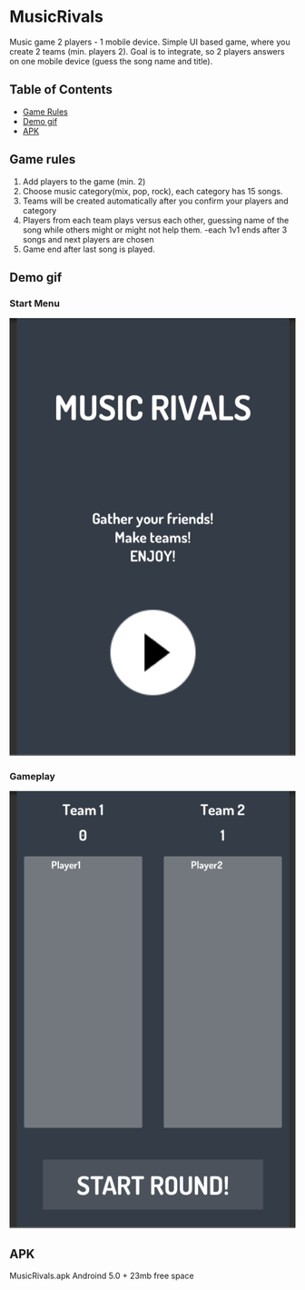 # MusicRivals
Music game 2 players - 1 mobile device.
Simple UI based game, where you create 2 teams (min. players 2).
Goal is to integrate, so 2 players answers on one mobile device (guess the song name and title).
## Table of Contents

- [Game Rules](#game-rules)
- [Demo gif](#demo-gif) 
- [APK](#apk)

## Game rules #
1. Add players to the game (min. 2)
2. Choose music category(mix, pop, rock), each category has 15 songs.
3. Teams will be created automatically after you confirm your players and category
4. Players from each team plays versus each other, guessing name of the song while others might or might not help them.
  -each 1v1 ends after 3 songs and next players are chosen 
5. Game end after last song is played.

## Demo gif
### Start Menu
![](StartMR.gif)

### Gameplay
![](gameplayMR.gif)

## APK ##
MusicRivals.apk 
Androind 5.0 + 
23mb free space
